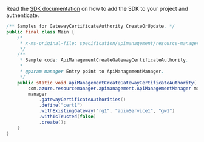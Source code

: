 Read the [SDK documentation](https://github.com/Azure/azure-sdk-for-java/blob/azure-resourcemanager-apimanagement_1.0.0-beta.3/sdk/apimanagement/azure-resourcemanager-apimanagement/README.md) on how to add the SDK to your project and authenticate.

```java
/** Samples for GatewayCertificateAuthority CreateOrUpdate. */
public final class Main {
    /*
     * x-ms-original-file: specification/apimanagement/resource-manager/Microsoft.ApiManagement/stable/2021-08-01/examples/ApiManagementCreateGatewayCertificateAuthority.json
     */
    /**
     * Sample code: ApiManagementCreateGatewayCertificateAuthority.
     *
     * @param manager Entry point to ApiManagementManager.
     */
    public static void apiManagementCreateGatewayCertificateAuthority(
        com.azure.resourcemanager.apimanagement.ApiManagementManager manager) {
        manager
            .gatewayCertificateAuthorities()
            .define("cert1")
            .withExistingGateway("rg1", "apimService1", "gw1")
            .withIsTrusted(false)
            .create();
    }
}
```
